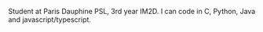 Student at Paris Dauphine PSL, 3rd year IM2D. I can code in C, Python, Java and javascript/typescript.
